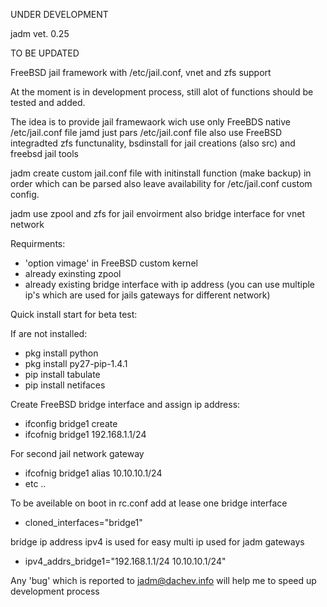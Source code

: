 UNDER DEVELOPMENT

jadm vet. 0.25

TO BE UPDATED

FreeBSD jail framework with /etc/jail.conf, vnet and zfs support 

At the moment is in development process, still alot of functions should be tested and added.

The idea is to provide jail framewaork wich use only FreeBDS native /etc/jail.conf file
jamd just pars /etc/jail.conf file also use FreeBSD integradted zfs functunality, bsdinstall 
for jail creations (also src) and freebsd jail tools

jadm create custom jail.conf file with initinstall function (make backup) in order which can be 
parsed also leave availability for /etc/jail.conf custom config.

jadm use zpool and zfs for jail envoirment also bridge interface for vnet network

Requirments:

- 'option vimage' in FreeBSD custom kernel
- already exinsting zpool
- already existing bridge interface with ip address
 (you can use multiple ip's which are used for jails gateways for different network)

Quick install start for beta test:

If are not installed:
- pkg install python
- pkg install py27-pip-1.4.1
- pip install tabulate
- pip install netifaces

Create FreeBSD bridge interface and assign ip address:
- ifconfig bridge1 create
- ifcofnig bridge1 192.168.1.1/24

For second jail network gateway
- ifcofnig bridge1 alias 10.10.10.1/24
- etc ..

To be aveilable on boot in rc.conf add at lease one bridge interface
- cloned_interfaces="bridge1"

bridge ip address ipv4 is used for easy multi ip used for jadm gateways
- ipv4_addrs_bridge1="192.168.1.1/24 10.10.10.1/24"

Any 'bug' which is reported to jadm@dachev.info will help me to speed up development process


